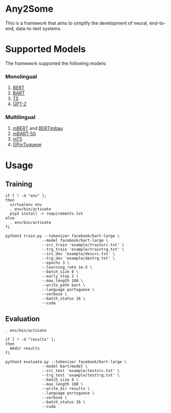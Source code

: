 # Any2Some

This is a framework that aims to simplify the development of neural, end-to-end, data-to-text systems.

# Supported Models

The framework supported the following models:

### Monolingual

1. [BERT](https://huggingface.co/transformers/model_doc/bert.html)
2. [BART](https://huggingface.co/transformers/model_doc/bart.html)
3. [T5](https://huggingface.co/transformers/model_doc/t5.html)
4. [GPT-2](https://huggingface.co/transformers/model_doc/gpt2.html)

### Multilingual

1. [mBERT](https://huggingface.co/bert-base-multilingual-cased) and [BERTimbau](https://github.com/neuralmind-ai/portuguese-bert/)
2. [mBART-50](https://huggingface.co/transformers/model_doc/mbart.html)
3. [mT5](https://huggingface.co/transformers/model_doc/t5.html)
4. [GPorTuguese](https://huggingface.co/pierreguillou/gpt2-small-portuguese)

# Usage

## Training

```
if [ ! -d "env" ];
then
  virtualenv env
  . env/bin/activate
  pip3 install -r requirements.txt
else
  . env/bin/activate
fi

python3 train.py --tokenizer facebook/bart-large \
                --model facebook/bart-large \
                --src_train 'example/trainsrc.txt' \
                --trg_train 'example/traintrg.txt' \
                --src_dev 'example/devsrc.txt' \
                --trg_dev 'example/devtrg.txt' \
                --epochs 3 \
                --learning_rate 1e-5 \
                --batch_size 8 \
                --early_stop 2 \
                --max_length 180 \
                --write_path bart \
                --language portuguese \
                --verbose \
                --batch_status 16 \
                --cuda
```

## Evaluation

```
. env/bin/activate

if [ ! -d "results" ];
then
  mkdir results
fi

python3 evaluate.py --tokenizer facebook/bart-large \
                --model bart/model \
                --src_test 'example/testsrc.txt' \
                --trg_test 'example/testtrg.txt' \
                --batch_size 4 \
                --max_length 180 \
                --write_dir results \
                --language portuguese \
                --verbose \
                --batch_status 16 \
                --cuda
```
